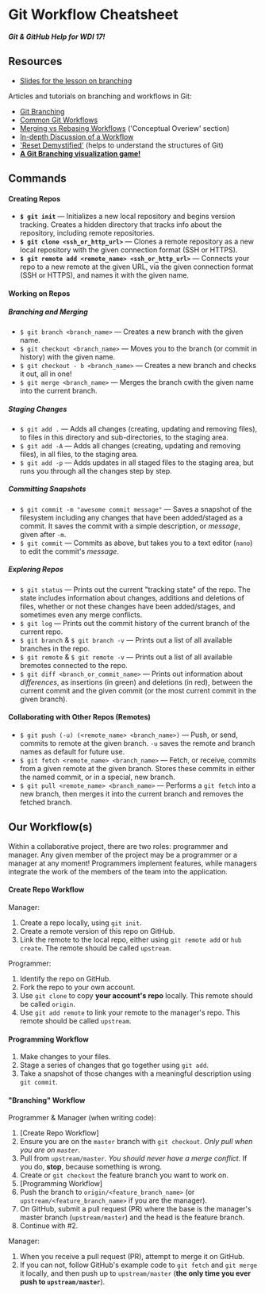 # Git Workflow Cheatsheet

***Git & GitHub Help for WDI 17!***

## Resources

- [Slides for the lesson on branching][branching-deck]

Articles and tutorials on branching and workflows in Git:

- [Git Branching][atlassian-branches]
- [Common Git Workflows][atlassian-workflows]
- [Merging vs Rebasing Workflows][atlassian-merge-rebase] ('Conceptual Overiew' section)
- [In-depth Discussion of a Workflow][in-depth-workflow]
- ['Reset Demystified'][git-scm-blog-reset] (helps to understand the structures of Git)
- **[A Git Branching visualization game!][git-viz-game]**

## Commands

#### Creating Repos

- **`$ git init`** — Initializes a new local repository and begins version
  tracking. Creates a hidden directory that tracks info about the repository,
  including remote repositories.
- **`$ git clone <ssh_or_http_url>`** — Clones a remote repository as a new local
  repository with the given connection format (SSH or HTTPS).
- **`$ git remote add <remote_name> <ssh_or_http_url>`** — Connects your repo to
  a new remote at the given URL, via the given connection format
  (SSH or HTTPS), and names it with the given name.

#### Working on Repos

##### Branching and Merging

- `$ git branch <branch_name>` — Creates a new branch with the given name.
- `$ git checkout <branch_name>` — Moves you to the branch (or commit in
  history) with the given name.
- `$ git checkout - b <branch_name>` — Creates a new branch and checks it
  out, all in one!
- `$ git merge <branch_name>` — Merges the branch cwith the given name into
  the current branch.

##### Staging Changes

- `$ git add .` — Adds all changes (creating, updating and removing files),
  to files in this directory and sub-directories, to the staging area.
- `$ git add -A` — Adds all changes (creating, updating and removing files),
  in all files, to the staging area.
- `$ git add -p` — Adds updates in all staged files to the staging area,
  but runs you through all the changes step by step.

##### Committing Snapshots

- `$ git commit -m "awesome commit message"` — Saves a snapshot of the
  filesystem including any changes that have been added/staged as a commit.
  It saves the commit with a simple description, or *message*, given after
  `-m`.
- `$ git commit` — Commits as above, but takes you to a text editor (`nano`)
  to edit the commit's *message*.

##### Exploring Repos

- `$ git status` — Prints out the current "tracking state" of the repo. The
  state includes information about changes, additions and deletions of
  files, whether or not these changes have been added/stages, and sometimes
  even any merge conflicts.
- `$ git log` — Prints out the commit history of the current branch of the
  current repo.
- `$ git branch` & `$ git branch -v` — Prints out a list of all available
  branches in the repo.
- `$ git remote` & `$ git remote -v` — Prints out a list of all available
  bremotes connected to the repo.
- `$ git diff <branch_or_commit_name>` — Prints out information about
  *differences*, as insertions (in green) and deletions (in red), between
  the current commit and the given commit (or the most current commit in the
  given branch).

#### Collaborating with Other Repos (Remotes)

- `$ git push (-u) (<remote_name> <branch_name>)` — Push, or send, commits to
  remote at the given branch. `-u` saves the remote and branch names as
  default for future use.
- `$ git fetch <remote_name> <branch_name>` — Fetch, or receive, commits from
  a given remote at the given branch. Stores these commits in either the
  named commit, or in a special, new branch.
- `$ git pull <remote_name> <branch_name>` — Performs a `git fetch` into a new
  branch, then merges it into the current branch and removes the fetched
  branch.

## Our Workflow(s)

Within a collaborative project, there are two roles: programmer and manager.
Any given member of the project may be a programmer or a manager at any
moment! Programmers implement features, while managers integrate the work of
the members of the team into the application.

#### Create Repo Workflow

Manager:

1. Create a repo locally, using `git init`.
2. Create a remote version of this repo on GitHub.
3. Link the remote to the local repo, either using `git remote add` or
   `hub create`. The remote should be called `upstream`.

Programmer:

1. Identify the repo on GitHub.
2. Fork the repo to your own account.
3. Use `git clone` to copy **your account's repo** locally. This remote should
   be called `origin`.
4. Use `git add remote` to link your remote to the manager's repo. This remote
   should be called `upstream`.

#### Programming Workflow

1. Make changes to your files.
2. Stage a series of changes that go together using `git add`.
3. Take a snapshot of those changes with a meaningful description using
   `git commit`.

#### "Branching" Workflow

Programmer & Manager (when writing code):

1. [Create Repo Workflow]
2. Ensure you are on the `master` branch with `git checkout`. *Only
   pull when you are on `master`.*
3. Pull from `upstream/master`.  *You should never have a merge conflict.*
   If you do, **stop**, because something is wrong.
4. Create or `git checkout` the feature branch you want to work on.
5. [Programming Workflow]
6. Push the branch to `origin/<feature_branch_name>` (or
   `upstream/<feature_branch_name>` if you are the manager).
7. On GitHub, submit a pull request (PR) where the base is the manager's
   master branch (`upstream/master`) and the head is the feature branch.
8. Continue with #2.

Manager:

1. When you receive a pull request (PR), attempt to merge it on GitHub.
2. If you can not, follow GitHub's example code to `git fetch` and `git merge`
   it locally, and then push up to `upstream/master` (**the only time you
   ever push to `upstream/master`**).

<!-- Links -->

[branching-deck]:         https://docs.google.com/presentation/d/1tE0D8F-TNNG36tjCN-H1hzhjAb2rWknGcohEESaPW08/edit#slide=id.p
[atlassian-branches]:     https://www.atlassian.com/git/tutorials/using-branches
[atlassian-workflows]:    https://www.atlassian.com/git/tutorials/comparing-workflows
[atlassian-merge-rebase]: https://www.atlassian.com/git/tutorials/merging-vs-rebasing
[in-depth-workflow]:      http://nvie.com/posts/a-successful-git-branching-model
[git-scm-blog-reset]:     https://git-scm.com/blog/2011/07/11/reset.html
[git-viz-game]:           http://pcottle.github.io/learnGitBranching

